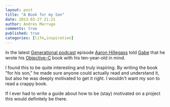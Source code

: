 ```yaml
---
layout: post
title: "A Book for my Son"
date: 2013-03-27 21:21
author: Andres Marrugo
comments: true
published: true
categories: [life,inspiration]
---
```


In the latest [Generational podcast][1] episode [Aaron Hillegass][3] told [Gabe](http://www.macdrifter.com/ "Macdrifter") that he wrote his [Objective-C][2] book with his ten-year-old in mind. 

I found this to be quite interesting and truly inspiring. By writing the book "for his son," he made sure anyone could actually read and understand it, but also he was deeply motivated to get it right. I wouldn't want my son to read a crappy book. 

If I ever had to write a guide about how to be (stay) motivated on a project this would definitely be there.

[1]: http://www.70decibels.com/generational/2013/3/24/027-aaron-hillegass-and-teaching-experts.html "70Decibels - Generational - 027 - Aaron Hillegass and Teaching Experts"

[2]: http://www.bignerdranch.com/book/objective-c_programming_the_big_nerd_ranch_guide

[3]: http://www.bignerdranch.com/instructors/hillegass.shtml
 